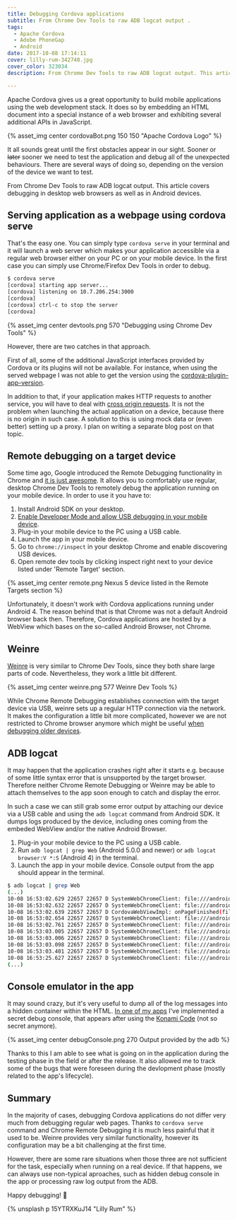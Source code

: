 ```yaml
---
title: Debugging Cordova applications
subtitle: From Chrome Dev Tools to raw ADB logcat output .
tags:
  - Apache Cordova
  - Adobe PhoneGap
  - Android
date: 2017-10-08 17:14:11
cover: lilly-rum-342740.jpg
cover_color: 323034
description: From Chrome Dev Tools to raw ADB logcat output. This article covers debugging in desktop web browsers as well as in Android devices.

---
```


Apache Cordova gives us a great opportunity to build mobile applications using the web development stack. It does so by embedding an HTML document into a special instance of a web browser and  exhibiting several additional APIs in JavaScript.

{% asset_img center cordovaBot.png 150 150 "Apache Cordova Logo" %}

It all sounds great until the first obstacles appear in our sight. Sooner or ~~later~~ sooner we need to test the application and debug all of the unexpected behaviours. There are several ways of doing so, depending on the version of the device we want to test.

From Chrome Dev Tools to raw ADB logcat output. This article covers debugging in desktop web browsers as well as in Android devices.

## Serving application as a webpage using cordova serve

That's the easy one. You can simply type `cordova serve` in your terminal and it will launch a web server which makes your application accessible via a regular web browser either on your PC or on your mobile device. In the first case you can simply use Chrome/Firefox Dev Tools in order to debug.

```bash
$ cordova serve
[cordova] starting app server...
[cordova] listening on 10.7.206.254:3000
[cordova] 
[cordova] ctrl-c to stop the server
[cordova] 
```

{% asset_img center devtools.png 570 "Debugging using Chrome Dev Tools" %}

However, there are two catches in that approach.

First of all, some of the additional JavaScript interfaces provided by Cordova or its plugins will not be available. For instance, when using the served webpage I was not able to get the version using the [cordova-plugin-app-version](https://github.com/whiteoctober/cordova-plugin-app-version). 

In addition to that, if your application makes HTTP requests to another service, you will have to deal with [cross origin requests](https://developer.mozilla.org/en-US/docs/Web/HTTP/Access_control_CORS). It is not the problem when launching the actual application on a device, because there is no origin in such case. A solution to this is using mock data or (even better) setting up a proxy. I plan on writing a separate blog post on that topic.

## Remote debugging on a target device

Some time ago, Google introduced the Remote Debugging functionality in Chrome and [it is just awesome](https://developers.google.com/web/tools/chrome-devtools/remote-debugging/). It allows you to comfortably use regular, desktop Chrome Dev Tools to remotely debug the application running on your mobile device. In order to use it you have to:

1. Install Android SDK on your desktop.
1. [Enable Developer Mode and allow USB debugging in your mobile device](https://developer.android.com/studio/command-line/adb.html#Enabling).
1. Plug-in your mobile device to the PC using a USB cable.
1. Launch the app in your mobile device.
1. Go to `chrome://inspect` in your desktop Chrome and enable discovering USB devices.
1. Open remote dev tools by clicking inspect right next to your device listed under 'Remote Target' section.

{% asset_img center remote.png Nexus 5 device listed in the Remote Targets section %}

<a name="android4"></a> Unfortunately, it doesn't work with Cordova applications running under Android 4. The reason behind that is that Chrome was not a default Android browser back then. Therefore, Cordova applications are hosted by a WebView which bases on the so-called Android Browser, not Chrome.

## Weinre

[Weinre](https://people.apache.org/~pmuellr/weinre/docs/latest/) is very similar to Chrome Dev Tools, since they both share large parts of code. Nevertheless, they work a little bit different.

{% asset_img center weinre.png 577 Weinre Dev Tools %}

While Chrome Remote Debugging establishes connection with the target device via USB, weinre sets up a regular HTTP connection via the network. It makes the configuration a little bit more complicated, however we are not restricted to Chrome browser anymore which might be useful [when debugging older devices](#android4).

## ADB logcat

It may happen that the application crashes right after it starts e.g. because of some little syntax error that is unsupported by the target browser. Therefore neither Chrome Remote Debugging or Weinre may be able to attach themselves to the app soon enough to catch and display the error.

In such a case we can still grab some error output by attaching our device via a USB cable and using the `adb logcat` command from Android SDK. It dumps logs produced by the device, including ones coming from the embeded WebView and/or the native Android Browser.

1. Plug-in your mobile device to the PC using a USB cable.
1. Run `adb logcat | grep Web` (Android 5.0.0 and newer) or `adb logcat browser:V *:S` (Android 4) in the terminal.
1. Launch the app in your mobile device. Console output from the app should appear in the terminal.


```bash
$ adb logcat | grep Web
(...)
10-08 16:53:02.629 22657 22657 D SystemWebChromeClient: file:///android_asset/www/app.js: Line 3303 : device.ready
10-08 16:53:02.632 22657 22657 D SystemWebChromeClient: file:///android_asset/www/app.js: Line 3303 : app.refresh
10-08 16:53:02.639 22657 22657 D CordovaWebViewImpl: onPageFinished(file:///android_asset/www/index.html)
10-08 16:53:02.654 22657 22657 D SystemWebChromeClient: file:///android_asset/www/app.js: Line 3303 : 0.25
10-08 16:53:02.761 22657 22657 D SystemWebChromeClient: file:///android_asset/www/app.js: Line 3303 : 0.5
10-08 16:53:03.005 22657 22657 D SystemWebChromeClient: file:///android_asset/www/app.js: Line 3303 : 0.75
10-08 16:53:03.006 22657 22657 D SystemWebChromeClient: file:///android_asset/www/app.js: Line 3303 : 1
10-08 16:53:03.098 22657 22657 D SystemWebChromeClient: file:///android_asset/www/app.js: Line 3303 : app.setupRefreshInteval
10-08 16:53:03.401 22657 22657 D SystemWebChromeClient: file:///android_asset/www/app.js: Line 3303 : splash.transitionend
10-08 16:53:25.627 22657 22657 D SystemWebChromeClient: file:///android_asset/www/app.js: Line 3303 : device.pause
(...)
```

## Console emulator in the app

It may sound crazy, but it's very useful to dump all of the log messages into a hidden container within the HTML. [In one of my apps](https://play.google.com/store/apps/details?id=in.zbic.timetables) I've implemented a secret debug console, that appears after using the [Konami Code](https://en.wikipedia.org/wiki/Konami_Code) (not so secret anymore).

{% asset_img center debugConsole.png 270   Output provided by the adb %}

Thanks to this I am able to see what is going on in the application during the testing phase in the field or after the release. It also allowed me to track some of the bugs that were foreseen during the devlopment phase (mostly related to the app's lifecycle).

## Summary

In the majority of cases, debugging Cordova applications do not differ very much from debugging regular web pages. Thanks to `cordova serve` command and Chrome Remote Debugging it is much less painful that it used to be. Weinre provides very similar functionality, however its configuration may be a bit challenging at the first time.

However, there are some rare situations when those three are not sufficient for the task, especially when running on a real device. If that happens, we can always use non-typical aproaches, such as hidden debug console in the app or processing raw log output from the ADB.

Happy debugging! 🐛 

{% unsplash p 15YTRXKuJ14 "Lilly Rum" %}